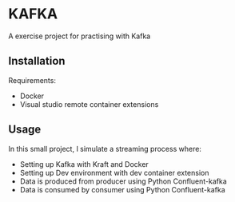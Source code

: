 # KAFKA

A exercise project for practising with Kafka

## Installation

Requirements:

- Docker
- Visual studio remote container extensions

## Usage

In this small project, I simulate a streaming process where:

- Setting up Kafka with Kraft and Docker
- Setting up Dev environment with dev container extension
- Data is produced from producer using Python Confluent-kafka
- Data is consumed by consumer using Python Confluent-kafka
